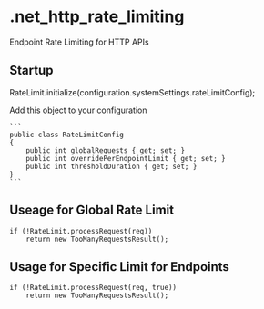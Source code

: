 # .net_http_rate_limiting
Endpoint Rate Limiting for HTTP APIs

## Startup
RateLimit.initialize(configuration.systemSettings.rateLimitConfig);

Add this object to your configuration

    ```
    public class RateLimitConfig
    {
        public int globalRequests { get; set; }
        public int overridePerEndpointLimit { get; set; }
        public int thresholdDuration { get; set; }
    }
    ```

## Useage for Global Rate Limit
```
if (!RateLimit.processRequest(req))
    return new TooManyRequestsResult();
```

## Usage for Specific Limit for Endpoints
```
if (!RateLimit.processRequest(req, true))
    return new TooManyRequestsResult();
```
